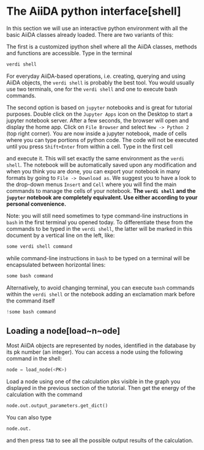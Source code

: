 The AiiDA python interface[shell]
=================================

In this section we will use an interactive python environment with all
the basic AiiDA classes already loaded. There are two variants of this:

The first is a customized ipython shell where all the AiiDA classes,
methods and functions are accessible. Type in the terminal

```bash
verdi shell
```

For everyday AiiDA-based operations, i.e. creating, querying and using
AiiDA objects, the <span>`verdi shell`</span> is probably the best tool.
You would usually use two terminals, one for the
<span>`verdi shell`</span> and one to execute bash commands.

The second option is based on `jupyter` notebooks and is great for
tutorial purposes. Double click on the `Jupyter Apps` icon on the
Desktop to start a jupyter notebook server. After a few seconds, the
browser will open and display the home app. Click on `File Browser` and
select `New -> Python 2` (top right corner). You are now inside a
jupyter notebook, made of cells where you can type portions of python
code. The code will not be executed until you press `Shift+Enter` from
within a cell. Type in the first cell

and execute it. This will set exactly the same environment as the
<span>`verdi shell`</span>. The notebook will be automatically saved
upon any modification and when you think you are done, you can export
your notebook in many formats by going to `File -> Download as`. We
suggest you to have a look to the drop-down menus `Insert` and `Cell`
where you will find the main commands to manage the cells of your
notebook. **The <span>`verdi shell`</span> and the
<span>`jupyter`</span> notebook are completely equivalent. Use either
according to your personal convenience.**

Note: you will still need sometimes to type command-line instructions in
<span>`bash`</span> in the first terminal you opened today. To
differentiate these from the commands to be typed in the
<span>`verdi shell`</span>, the latter will be marked in this document
by a vertical line on the left, like:

```python
some verdi shell command
```

while command-line instructions in <span>`bash`</span> to be typed on a
terminal will be encapsulated between horizontal lines:

```bash
some bash command
```

Alternatively, to avoid changing terminal, you can execute
<span>`bash`</span> commands within the <span>`verdi shell`</span> or
the notebook adding an exclamation mark before the command itself

```python
!some bash command
```

Loading a node[load~n~ode]
--------------------------

Most AiiDA objects are represented by nodes, identified in the database
by its pk number (an integer). You can access a node using the following
command in the shell:

```python
node = load_node(<PK>)
```

Load a node using one of the calculation pks visible in the graph you
displayed in the previous section of the tutorial. Then get the energy
of the calculation with the command

```python
node.out.output_parameters.get_dict()
```

You can also type

```python
node.out.
```

and then press <span>`TAB`</span> to see all the possible output results
of the calculation.
